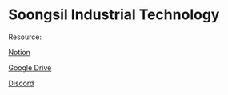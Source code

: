 # Soongsil Industrial Technology

Resource:

 [Notion](https://www.notion.so/24293cbb017080e5976cdddd615b7075?v=24293cbb01708061a54b000c75406642&source=copy_link)
 
 [Google Drive](https://drive.google.com/drive/folders/1zDFIsRm_Zdgos0pMFNlSPoKZcMkVBkeu?usp=sharing)
 
 [Discord](https://discord.gg/2U98ZKVj)
